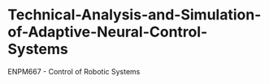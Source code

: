 # Technical-Analysis-and-Simulation-of-Adaptive-Neural-Control-Systems
ENPM667 - Control of Robotic Systems
